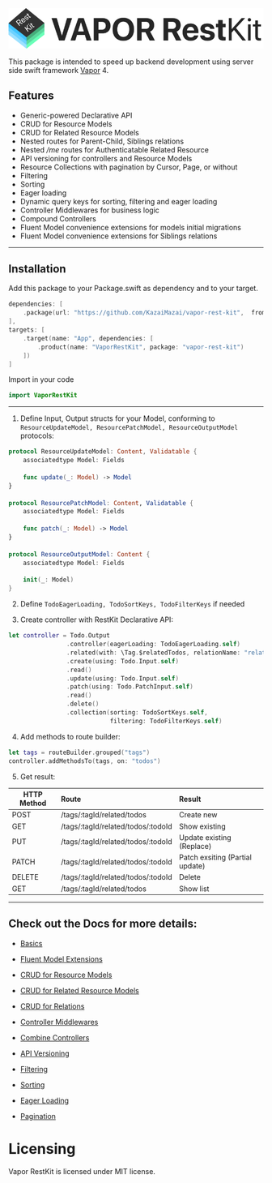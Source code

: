 
<p align="center">
  <img src="Logo.png?raw=true" alt="Sublime's custom image"/>
</p>

This package is intended to speed up backend development using server side swift framework [Vapor](https://github.com/vapor/vapor) 4.



## Features
- Generic-powered Declarative API 
- CRUD for Resource Models 
- CRUD for Related Resource Models 
- Nested routes for Parent-Child, Siblings relations
- Nested */me* routes for Authenticatable Related Resource
- API versioning for controllers and Resource Models 
- Resource Collections with pagination by Cursor, Page, or without 
- Filtering 
- Sorting
- Eager loading
- Dynamic query keys for sorting, filtering and eager loading
- Controller Middlewares for business logic
- Compound Controllers
- Fluent Model convenience extensions for models initial migrations
- Fluent Model convenience extensions for Siblings relations
____________

## Installation

Add this package to your Package.swift as dependency and to your target.

```swift
dependencies: [
    .package(url: "https://github.com/KazaiMazai/vapor-rest-kit",  from: "1.0.0-beta.1.6")
],
targets: [
    .target(name: "App", dependencies: [
        .product(name: "VaporRestKit", package: "vapor-rest-kit")
    ])
]

```

Import in your code

```swift
import VaporRestKit
```

____________


1. Define Input, Output structs for your Model, conforming to ```ResourceUpdateModel, ResourcePatchModel, ResourceOutputModel``` protocols:

```swift
protocol ResourceUpdateModel: Content, Validatable {
    associatedtype Model: Fields

    func update(_: Model) -> Model
}

protocol ResourcePatchModel: Content, Validatable {
    associatedtype Model: Fields

    func patch(_: Model) -> Model
}

protocol ResourceOutputModel: Content {
    associatedtype Model: Fields

    init(_: Model)
}

```


2. Define ```TodoEagerLoading, TodoSortKeys, TodoFilterKeys``` if needed

3. Create controller with RestKit Declarative API:

```swift
let controller = Todo.Output
                .controller(eagerLoading: TodoEagerLoading.self)
                .related(with: \Tag.$relatedTodos, relationName: "related")
                .create(using: Todo.Input.self)
                .read()
                .update(using: Todo.Input.self)
                .patch(using: Todo.PatchInput.self)
                .read()
                .delete()
                .collection(sorting: TodoSortKeys.self,
                            filtering: TodoFilterKeys.self)


```

4. Add methods to route builder:

```swift
let tags = routeBuilder.grouped("tags")
controller.addMethodsTo(tags, on: "todos")
```

5. Get result:
 

| HTTP Method                 | Route               | Result
| --------------------------- |:--------------------| :---------------|
|POST       | /tags/:tagId/related/todos          | Create new
|GET        | /tags/:tagId/related/todos/:todoId  | Show existing
|PUT        | /tags/:tagId/related/todos/:todoId  | Update existing (Replace)
|PATCH      | /tags/:tagId/related/todos/:todoId  | Patch exsiting (Partial update)
|DELETE     | /tags/:tagId/related/todos/:todoId  | Delete 
|GET        | /tags/:tagId/related/todos          | Show list


___________
 
## Check out the Docs for more details:

- [Basics](Docs/Basics.md)

- [Fluent Model Extensions](Docs/Fluent-Model-Convenience-Extensions.md)

- [CRUD for Resource Models](Docs/CRUD-for-Resource-Models.md)

- [CRUD for Related Resource Models](Docs/CRUD-Related-Resource-Models.md)

- [CRUD for Relations](Docs/CRUD-for-Relations.md)

- [Controller Middlewares](Docs/Controller-Middlewares.md)

- [Combine Controllers](Docs/Combine-Controllers.md)

- [API Versioning](Docs/API-Versioning.md)

- [Filtering](Docs/Filtering.md)

- [Sorting](Docs/Sorting.md)

- [Eager Loading](Docs/Eager-Loading.md)

- [Pagination](Docs/Pagination.md)
 
# Licensing

Vapor RestKit is licensed under MIT license.

